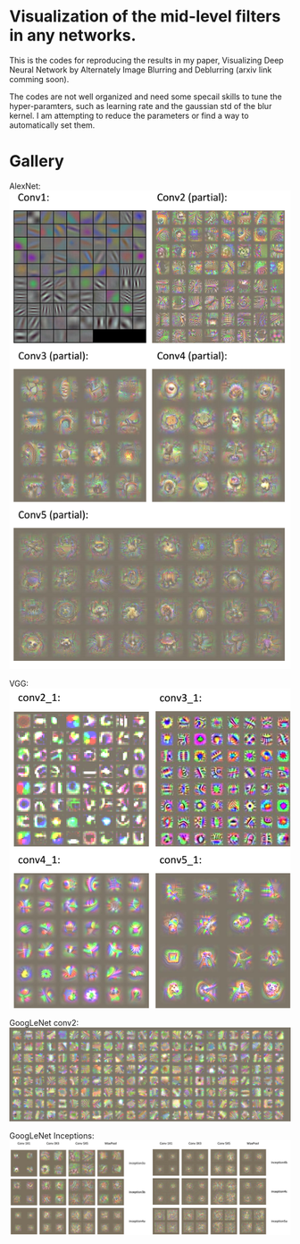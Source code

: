 # Visualization of the mid-level filters in any networks.

This is the codes for reproducing the results in my paper, Visualizing Deep Neural Network by Alternately Image Blurring and Deblurring 
(arxiv link comming soon).

The codes are not well organized and need some specail skills to tune the hyper-paramters, 
such as learning rate and the gaussian std of the blur kernel.
I am attempting to reduce the parameters or find a way to automatically set them.

# Gallery

AlexNet: ![AlexNet](gallery/alexnet.png)

VGG: ![VGG](gallery/vgg.png)

GoogLeNet conv2: ![conv2](gallery/googlenet-conv2.png)

GoogLeNet Inceptions: ![inception](gallery/inception.png)
